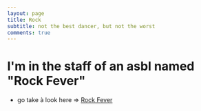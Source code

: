 ```yaml
---
layout: page
title: Rock
subtitle: not the best dancer, but not the worst
comments: true
---
```


# I'm in the staff of an asbl named "Rock Fever"
- go take à look here => [Rock Fever](https://www.rockfever.be/)